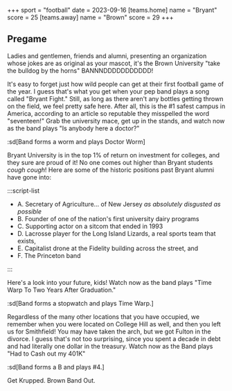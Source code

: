 +++
sport = "football"
date = 2023-09-16
[teams.home]
name = "Bryant"
score = 25
[teams.away]
name = "Brown"
score = 29
+++

## Pregame

Ladies and gentlemen, friends and alumni, presenting an organization whose jokes are as original as your mascot, it's the Brown University "take the bulldog by the horns" BANNNDDDDDDDDDDD!

It's easy to forget just how wild people can get at their first football game of the year. I guess that's what you get when your pep band plays a song called "Bryant Fight." Still, as long as there aren't any bottles getting thrown on the field, we feel pretty safe here. After all, this is the #1 safest campus in America, according to an article so reputable they misspelled the word "seventeen!" Grab the university mace, get up in the stands, and watch now as the band plays "Is anybody here a doctor?"

:sd[Band forms a worm and plays Doctor Worm]

Bryant University is in the top 1% of return on investment for colleges, and they sure are proud of it! No one comes out higher than Bryant students _cough_ _cough_! Here are some of the historic positions past Bryant alumni have gone into:

:::script-list

- A. Secretary of Agriculture… of New Jersey _as absolutely disgusted as possible_
- B. Founder of one of the nation's first university dairy programs
- C. Supporting actor on a sitcom that ended in 1993
- D. Lacrosse player for the Long Island Lizards, a real sports team that exists,
- E. Capitalist drone at the Fidelity building across the street, and
- F. The Princeton band

:::

Here's a look into your future, kids! Watch now as the band plays "Time Warp To Two Years After Graduation."

:sd[Band forms a stopwatch and plays Time Warp.]

Regardless of the many other locations that you have occupied, we remember when you were located on College Hill as well, and then you left us for Smithfield! You may have taken the arch, but we got Fulton in the divorce. I guess that's not too surprising, since you spent a decade in debt and had literally one dollar in the treasury. Watch now as the Band plays "Had to Cash out my 401K"

:sd[Band forms a B and plays #4.]

Get Krupped. Brown Band Out.
